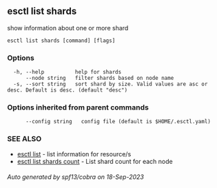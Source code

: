 ## esctl list shards

show information about one or more shard

```
esctl list shards [command] [flags]
```

### Options

```
  -h, --help          help for shards
      --node string   filter shards based on node name
  -s, --sort string   sort shard by size. Valid values are asc or desc. Default is desc. (default "desc")
```

### Options inherited from parent commands

```
      --config string   config file (default is $HOME/.esctl.yaml)
```

### SEE ALSO

* [esctl list](esctl_list.md)	 - list information for resource/s
* [esctl list shards count](esctl_list_shards_count.md)	 - List shard count for each node

###### Auto generated by spf13/cobra on 18-Sep-2023
